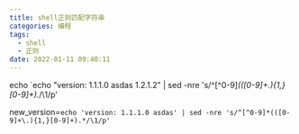 ```yaml
---
title: shell正则匹配字符串
categories: 编程
tags: 
  - shell
  - 正则
date: 2022-01-11 09:40:11
---
```



echo `echo "version: 1.1.1.0 asdas 1.2.1.2" | sed -nre 's/^[^0-9]*(([0-9]+\.){1,}[0-9]+).*/\1/p'

new_version=`echo 'version: 1.1.1.0 asdas' | sed -nre 's/^[^0-9]*(([0-9]+\.){1,}[0-9]+).*/\1/p'`